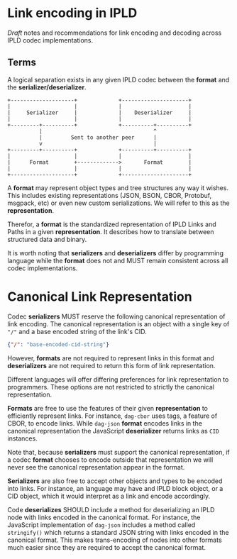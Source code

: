# Link encoding in IPLD

*Draft* notes and recommendations for link encoding and decoding across IPLD
codec implementations.

## Terms

A logical separation exists in any given IPLD codec between the **format** and the **serializer/deserializer**.

```
+--------------------+             +---------------------+
|                    |             |                     |
|     Serializer     |             |    Deserializer     |
|                    |             |                     |
+---------+----------+             +----------+----------+
          |                                   ^
          |         Sent to another peer      |
          v                                   |
+---------+----------+             +----------+----------+
|                    |             |                     |
|      Format        +------------->       Format        |
|                    |             |                     |
+--------------------+             +---------------------+
```

A **format** may represent object types and tree structures any
way it wishes. This includes existing representations (JSON, BSON, CBOR,
Protobuf, msgpack, etc) or even new custom serializations. We will refer to
this as the **representation**.

Therefor, a **format** is the standardized representation of IPLD Links and Paths in a given **representation**. It describes how to translate between structured data and binary.

It is worth noting that **serializers** and **deserializers** differ by programming language while the **format** does not and MUST remain consistent across all codec implementations.

# Canonical Link Representation

Codec **serializers** MUST reserve the following canonical
representation of link encoding. The canonical representation is an object with a single key of `"/"` and a base encoded string of the link's CID.

```json
{"/": "base-encoded-cid-string"}
```

However, **formats** are not required to represent links in this format and
**deserializers** are not required to return this form of link
representation.

Different languages will offer differing preferences for link representation
to programmers. These options are not restricted to strictly the canonical
representation.

**Formats** are free to use the features of their given **representation**
to efficiently represent links. For instance, `dag-cbor` uses tags, a
feature of CBOR, to encode links. While `dag-json` **format** encodes links
in the canonical representation the JavaScript **deserializer** returns
links as `CID` instances.

Note that, because **serializers** must support the canonical representation,
if a codec **format** chooses to encode outside that representation we will
never see the canonical representation appear in the format.

**Serializers** are also free to accept other objects and types to be
encoded into links. For instance, an language may have and IPLD block object,
or a CID object, which it would interpret as a link and encode accordingly.

Code **deserializes** SHOULD include a method for deserializing an IPLD node
with links encoded in the canonical format. For instance, the JavaScript
implementation of `dag-json` includes a method called `stringify()` which
returns a standard JSON string with links encoded in the canonical format.
This makes trans-encoding of nodes into other formats much easier since
they are required to accept the canonical format.
